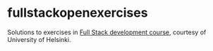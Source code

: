 # fullstackopenexercises
Solutions to exercises in [Full Stack development course](https://fullstackopen.com/en), courtesy of University of Helsinki.
